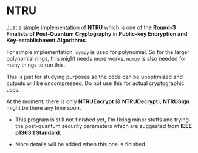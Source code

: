 # NTRU
Just a simple implementation of **NTRU** which is one of the **Round-3 Finalists of Post-Quantum Cryptography** in **Public-key Encryption and Key-establishment Algorithms**.

For simple implementation, `sympy` is used for polynomial. So for the larger polynomial rings, this might needs more works. `numpy` is also needed for many things to run this.

This is just for studying purposes so the code can be unoptimized and outputs will be uncompressed. Do not use this for actual cryptographic uses.

At the moment, there is only **NTRUEncrypt** (& **NTRUDecrypt**), **NTRUSign** might be there any time soon.

- This program is still not finished yet, I'm fixing minor stuffs and trying the post-quantum security parameters which are suggested from **IEEE p1363.1 Standard**.

- More details will be added when this one is finished.
